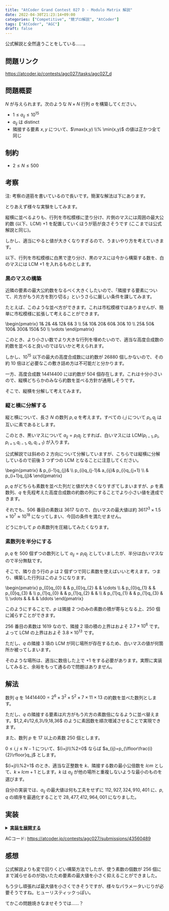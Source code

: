 ```yaml
---
title: "AtCoder Grand Contest 027 D - Modulo Matrix 解説"
date: 2022-04-30T21:23:14+09:00
categories: ["Competitive", "競プロ解説", "AtCoder"]
tags: ["AtCoder", "AGC"]
draft: false
---
```


<!-- 解説ブログ テンプレ -->

公式解説と全然違うことをしている……。

## 問題リンク

https://atcoder.jp/contests/agc027/tasks/agc027_d

## 問題概要

$N$ が与えられます。次のような $N \times N$ 行列 $a$ を構築してください。

- $1\le a_{ij}\le 10^{15}$
- $a_{ij}$ は distinct
- 隣接する要素 $x, y$ について、$\max(x,y) \\% \min(x,y)$ の値は正かつ全て同じ

## 制約

- $2\le N \le 500$

<!--more-->

## 考察

注: 考察の道筋を書いているので長いです。簡潔な解法は下にあります。

とりあえず様々な実験をしてみます。

縦横に並べるよりも、行列を市松模様に塗り分け、片側のマスには周囲の最大公約数 (以下、LCM) $+1$ を配置していくほうが筋が良さそうです (ここまでは公式解説と同じ)。

しかし、適当にやると値が大きくなりすぎるので、うまいやり方を考えていきます。

以下、行列を市松模様に白黒で塗り分け、黒のマスには今から構築する数を、白のマスには LCM $+1$ を入れるものとします。

### 黒のマスの構築

近隣の要素の最大公約数をなるべく大きくしたいので、「隣接する要素について、片方がもう片方を割り切る」というさらに厳しい条件を課してみます。

たとえば、このような並べ方ができます。これは市松模様ではありませんが、簡単に市松模様に拡張して考えることができます。

<div>
\begin{pmatrix}
1& 2& 4& 12& 6& 3 \\
5& 10& 20& 60& 30& 10 \\
25& 50& 100& 300& 150& 50 \\
\vdots
\end{pmatrix}
</div>

このとき、より小さい数でより大きな行列を埋めたいので、適当な高度合成数の約数を並べると良いのではないかと考えられます。

しかし、$10^{15}$ 以下の最大の高度合成数には約数が $26880$ 個しかないので、その約 $10$ 倍ほど必要なこの敷き詰め方は不可能だと分かります。

一方、高度合成数 $14414400$ には約数が $504$ 個存在します。これは十分小さいので、縦横どちらかのみなら約数を並べる方針が通用しそうです。

そこで、縦横を分解して考えてみます。

### 縦と横に分解する

縦と横について、長さ $N$ の数列 $p,q$ を考えます。すべての $i,j$ について $p_i,q_j$ は互いに素であるとします。

このとき、黒いマスについて $a_{ij}=p_{i}q_{j}$ とすれば、白いマスには $\mathrm{LCM}(p_{i-1},p_i,p_{i+1},q_{i-1},q_i,q_{i+1})$ が入ります。

公式解説では斜めの $2$ 方向について分解していますが、こちらでは縦横に分解しているので前後 $3$ つずつの LCM となることに注意してください。

<div>
\begin{pmatrix}
& p_{i-1}q_{j}&  \\
p_{i}q_{j-1}& a_{ij}& p_{i}q_{j+1} \\
& p_{i+1}q_{j}& 
\end{pmatrix}
</div>

$p,q$ がどちらも素数を並べた列だと値が大きくなりすぎてしまいますが、$p$ を素数列、$q$ を先程考えた高度合成数の約数の列にすることでより小さい値を達成できます。

それでも、$506$ 番目の素数は $3617$ なので、白いマスの最大値は約 $3617^3\times 1.5\times10^7\approx 10^{18}$ になってしまい、今回の条件を満たせません。

どうにかして $p$ の素数列を圧縮してみたくなります。

### 素数列を半分にする

$p,q$ を $500$ 個ずつの数列として $a_{ij}=p_{i}q_{j}$ としていましたが、半分は白いマスなので半分無駄です。

そこで、隣り合う行の $p$ は $2$ 個ずつで同じ素数を使えばいいと考えます。つまり、構築した行列はこのようになります。

<div>
\begin{pmatrix}
p_{0}q_{0}	&				& p_{0}q_{2}		& 				& \cdots \\
			& p_{0}q_{1}	& 					& p_{0}q_{3}	& \\
p_{1}q_{0}	&				& p_{1}q_{2}		&				& \\
			& p_{1}q_{1}	& 					& p_{1}q_{3}	& \\
\vdots		& 				& 					&				& \ddots
\end{pmatrix}
</div>

このようにすることで、$p$ は隣接 $2$ つのみの素数の積が寄与となる上、$250$ 個に減らすことができます。

$256$ 番目の素数は $1619$ なので、隣接 $2$ 項の積の上界はおよそ $2.7\times 10^6$ です。よって LCM の上界はおよそ $3.8 \times 10^{13}$ です。

ただし、$q$ の隣接 $3$ 項の LCM が同じ場所が存在するため、白いマスの値が何箇所か被ってしまいます。

そのような場所は、適当に数倍した上で $+1$ をする必要があります。実際に実装してみると、余裕をもって通るので問題はありません。

## 解法

数列 $q$ を $14414400=2^6\times 3^2\times 5^2\times 7\times 11\times 13$ の約数を並べた数列とします。

ただし、$q$ の隣接する要素は片方がもう片方の素数倍になるように並べ替えます。$1,2,4\/12,6,3\/9,18,36$ のように素因数を順次増減させることで実現できます。

また、数列 $p$ を $17$ 以上の素数 $250$ 個とします。

$0\le i,j\le N-1$ について、$(i+j)\\%2=0$ ならば $a_{ij}=p_{\lfloor\frac{i}{2}\rfloor}q_j$ とします。

$(i+j)\\%2=1$ のとき、適当な正整数を $k$、隣接する数の最小公倍数を $lcm$ として、$k\times lcm+1$ とします。$k$ は $a_{ij}$ が他の場所と重複しないような最小のものを選びます。

自分の実装では、$a_{ij}$ の最大値は何も工夫をせずに $112,927,324,910,401$ に、$p, q$ の順序を最適化することで $28,477,412,964,001$ になりました。

## 実装

<details><summary><u><b>実装を展開する</b></u></summary>

```csharp
		int[] dx = { 0, 1, 0, -1 };
		int[] dy = { 1, 0, -1, 0 };
 
		public override void Solve()
		{
			var l = new List<long> { 1, 13 };
			l = Multiply(l, new List<long> { 1, 11 });
			l = Multiply(l, new List<long> { 1, 7 });
			l = Multiply(l, new List<long> { 1, 5, 25 });
			l = Multiply(l, new List<long> { 1, 3, 9 });
			l = Multiply(l, new List<long> { 1, 2, 4, 8, 16, 32, 64 });
			var p = CreateArray(2000, i => true);
			p[0] = false;
			p[1] = false;
			for (int i = 2; i * i < 2000; i++)
			{
				if (!p[i]) continue;
				for (int j = 2 * i; j < 2000; j += i)
				{
					p[j] = false;
				}
			}
			var primes = new List<long>();
			for (int i = 17; i < 2000; i++)
			{
				if (p[i]) primes.Add(i);
				if (primes.Count >= 250) continue;
			}
			primes = Shuffle(primes);
			var a = CreateArray(500, 500, (i, j) => (i + j) % 2 == 0 ? primes[i / 2] * l[j] : 1);
			var s = new HashSet<long>();
			for (int i = 0; i < 500; i++)
			{
				for (int j = 0; j < 500; j++)
				{
					if (a[i][j] > 1)
					{
						s.Add(a[i][j]);
					}
				}
			}
			var max = 0L;
			var maxrep = 0L;
			for (int i = 0; i < 500; i++)
			{
				for (int j = 500 - 1; j >= 0; j--)
				{
					if (a[i][j] == 1)
					{
						for (int k = 0; k < 4; k++)
						{
							var nx = i + dx[k];
							var ny = j + dy[k];
							if (nx < 0) continue;
							if (ny < 0) continue;
							if (nx >= 500) continue;
							if (ny >= 500) continue;
							a[i][j] = LeastCommonMultiple(a[i][j], a[nx][ny]);
						}
						var v = a[i][j];
						while (s.Contains(a[i][j] + 1)) a[i][j] += v;
						maxrep.Chmax(a[i][j] / v);
						a[i][j]++;
						s.Add(a[i][j]);
					}
					max.Chmax(a[i][j]);
				}
			}
			var n = sr.ReadInt();
			for (int i = 0; i < n; i++)
			{
				Console.WriteLine(a[i].Take(n).Join(" "));
			}
		}
 
		public List<long> Shuffle(List<long> a)
		{
			var ret = new long[a.Count].ToList();
			for (int i = 0; i < a.Count / 2; i++)
			{
				ret[2 * i] = a[i];
				ret[a.Count / 2 * 2 - 2 * i - 1] = a[a.Count / 2 + i];
			}
			return ret;
		}
 
		public long GreatestCommonDivisor(long a, long b)
		{
			if (a < b) return GreatestCommonDivisor(b, a);
			if (a % b == 0) return b;
			return GreatestCommonDivisor(b, a % b);
		}
 
		public long LeastCommonMultiple(long a, long b) => a / GreatestCommonDivisor(a, b) * b;
 
		public List<long> Multiply(List<long> a, List<long> b)
		{
			var ret = new List<long>();
			var rev = false;
			for (int i = 0; i < b.Count; i++)
			{
				if (rev)
				{
					for (int j = a.Count - 1; j >= 0; j--)
					{
						ret.Add(a[j] * b[i]);
					}
				}
				else
				{
					for (int j = 0; j < a.Count; j++)
					{
						ret.Add(a[j] * b[i]);
					}
				}
				rev = !rev;
			}
			return ret;
		}
```

</details>

ACコード: https://atcoder.jp/contests/agc027/submissions/43560489

## 感想

公式解説よりも変で回りくどい構築方法でしたが、使う素数の個数が $256$ 個にまで減らせるのが効いたため要素の最大値を小さく抑えることができました。

もう少し頑張れば最大値を小さくできそうですが、様々なパラメータいじりが必要そうですね。ヒューリスティックっぽい。

てかこの問題焼きなませそうでは……？
